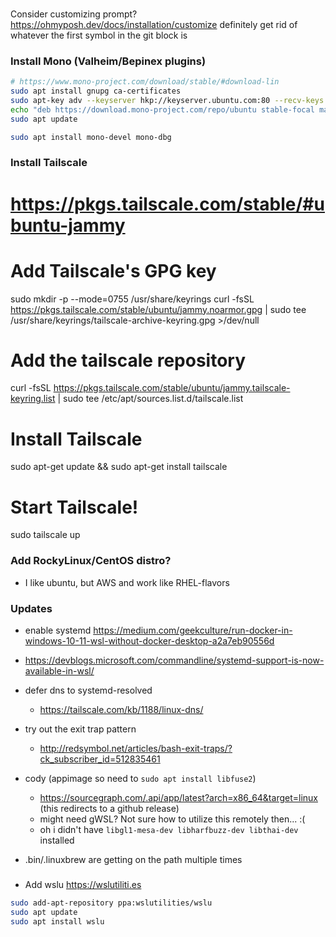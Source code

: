 ###

Consider customizing prompt?
https://ohmyposh.dev/docs/installation/customize
definitely get rid of whatever the first symbol in the git block is

### Install Mono (Valheim/Bepinex plugins)

```sh
# https://www.mono-project.com/download/stable/#download-lin
sudo apt install gnupg ca-certificates
sudo apt-key adv --keyserver hkp://keyserver.ubuntu.com:80 --recv-keys 3FA7E0328081BFF6A14DA29AA6A19B38D3D831EF
echo "deb https://download.mono-project.com/repo/ubuntu stable-focal main" | sudo tee /etc/apt/sources.list.d/mono-official-stable.list
sudo apt update

sudo apt install mono-devel mono-dbg
```

### Install Tailscale

# https://pkgs.tailscale.com/stable/#ubuntu-jammy

# Add Tailscale's GPG key

sudo mkdir -p --mode=0755 /usr/share/keyrings
curl -fsSL https://pkgs.tailscale.com/stable/ubuntu/jammy.noarmor.gpg | sudo tee /usr/share/keyrings/tailscale-archive-keyring.gpg >/dev/null

# Add the tailscale repository

curl -fsSL https://pkgs.tailscale.com/stable/ubuntu/jammy.tailscale-keyring.list | sudo tee /etc/apt/sources.list.d/tailscale.list

# Install Tailscale

sudo apt-get update && sudo apt-get install tailscale

# Start Tailscale!

sudo tailscale up

### Add RockyLinux/CentOS distro?

- I like ubuntu, but AWS and work like RHEL-flavors


### Updates

- enable systemd https://medium.com/geekculture/run-docker-in-windows-10-11-wsl-without-docker-desktop-a2a7eb90556d
- https://devblogs.microsoft.com/commandline/systemd-support-is-now-available-in-wsl/

- defer dns to systemd-resolved
  - https://tailscale.com/kb/1188/linux-dns/

- try out the exit trap pattern
  - http://redsymbol.net/articles/bash-exit-traps/?ck_subscriber_id=512835461


- cody (appimage so need to `sudo apt install libfuse2`)
  - https://sourcegraph.com/.api/app/latest?arch=x86_64&target=linux (this redirects to a github release)
  - might need gWSL? Not sure how to utilize this remotely then... :(
  - oh i didn't have `libgl1-mesa-dev libharfbuzz-dev libthai-dev` installed

- .bin/.linuxbrew are getting on the path multiple times


###

- Add wslu https://wslutiliti.es

```bash
sudo add-apt-repository ppa:wslutilities/wslu
sudo apt update
sudo apt install wslu
```
